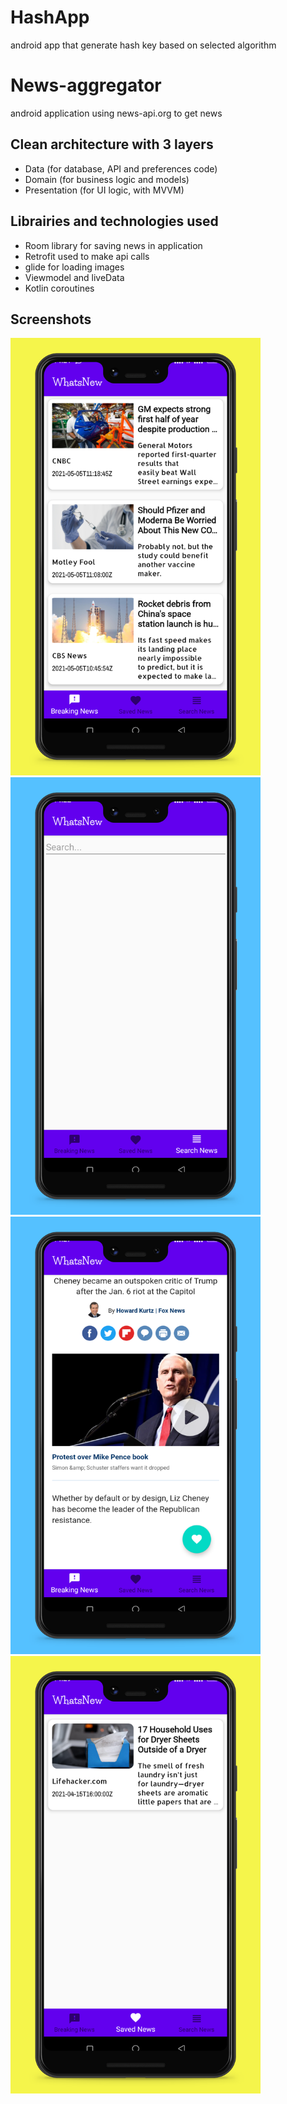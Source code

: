 # HashApp
android app that generate hash key based on selected algorithm

# News-aggregator
android application using news-api.org to get news

## Clean architecture with 3 layers
- Data (for database, API and preferences code)
- Domain (for business logic and models)
- Presentation (for UI logic, with MVVM)

## Librairies and technologies used
- Room library for saving news in application
- Retrofit used to make api calls
- glide for loading images
- Viewmodel and liveData
- Kotlin coroutines


## Screenshots
 <img size src="https://github.com/franck30/News-aggregator/blob/master/Phone%20Screenshot%201.jpg" alt="ArchiTecture logo" width="400" height="700"/> <img size src="https://github.com/franck30/News-aggregator/blob/master/Phone%20Screenshot%202.jpg" alt="ArchiTecture logo" width="400" height="700"/>
 <img size src="https://github.com/franck30/News-aggregator/blob/master/Phone%20Screenshot%203.jpg" alt="ArchiTecture logo" width="400" height="700"/><img size src="https://github.com/franck30/News-aggregator/blob/master/Phone%20Screenshot%204.jpg" alt="ArchiTecture logo" width="400" height="700"/>
